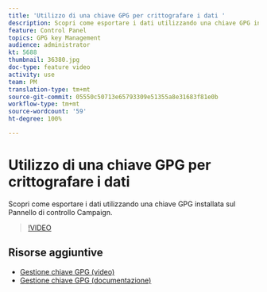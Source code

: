 ```yaml
---
title: 'Utilizzo di una chiave GPG per crittografare i dati '
description: Scopri come esportare i dati utilizzando una chiave GPG installata sul Pannello di controllo Campaign.
feature: Control Panel
topics: GPG key Management
audience: administrator
kt: 5688
thumbnail: 36380.jpg
doc-type: feature video
activity: use
team: PM
translation-type: tm+mt
source-git-commit: 05550c50713e65793309e51355a8e31683f81e0b
workflow-type: tm+mt
source-wordcount: '59'
ht-degree: 100%

---
```



# Utilizzo di una chiave GPG per crittografare i dati

Scopri come esportare i dati utilizzando una chiave GPG installata sul Pannello di controllo Campaign.

>[!VIDEO](https://video.tv.adobe.com/v/36380?quality=12)

## Risorse aggiuntive

* [Gestione chiave GPG (video)](./gpg-key-management-overview.md)
* [Gestione chiave GPG (documentazione)](https://docs.adobe.com/content/help/it-IT/control-panel/using/instances-settings/gpg-keys-management.html)
